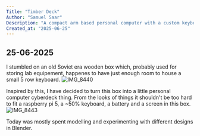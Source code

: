 ```yaml
---
Title: "Timber Deck"
Author: "Samuel Saar"
Description: "A compact arm based personal computer with a custom keyboard built inside a wooden box"
Created_at: "2025-06-25"
---
```


## 25-06-2025

I stumbled on an old Soviet era wooden box which, probably used for storing lab equipement, happenes to have just enough room to house a small 5 row keyboard. 
![IMG_8440](https://github.com/user-attachments/assets/d2d84883-6683-4bb0-9646-cac92f5b9bb4)

Inspired by this, I have decided to turn this box into a little personal computer cyberdeck thing. From the looks of things it shouldn't be too hard to fit a raspberry pi 5, a ~50% keyboard, a battery and a screen in this box. 
![IMG_8443](https://github.com/user-attachments/assets/eab4b392-5da6-429c-8c8f-80e3b0d85a59)

Today was mostly spent modelling and experimenting with different designs in Blender.
